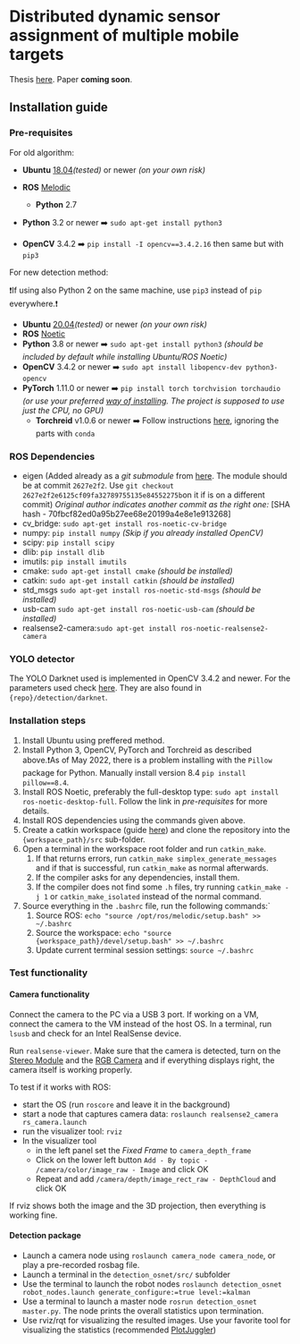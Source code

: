 # Distributed dynamic sensor assignment of multiple mobile targets

Thesis [here](https://github.com/mircea98ro/mircea98ro/blob/main/Master_Thesis.pdf). Paper **coming soon**.

## Installation guide

### Pre-requisites

For old algorithm:
- **Ubuntu** [18.04](https://releases.ubuntu.com/18.04/)*(tested)* or newer *(on your own risk)*
- **ROS** [Melodic](https://wiki.ros.org/melodic/Installation/Ubuntu)
  - **Python** 2.7
- **Python** 3.2 or newer :arrow_right: `sudo apt-get install python3`

- **OpenCV** 3.4.2 :arrow_right: `pip install -I opencv==3.4.2.16` then same but with `pip3`

For new detection method:


  ❗If using also Python 2 on the same machine, use `pip3` instead of `pip` everywhere.❗
  
- **Ubuntu** [20.04](https://releases.ubuntu.com/20.04/)*(tested)* or newer *(on your own risk)*
- **ROS** [Noetic](https://wiki.ros.org/noetic/Installation/Ubuntu)
- **Python** 3.8 or newer :arrow_right: `sudo apt-get install python3` *(should be included by default while installing Ubuntu/ROS Noetic)*
- **OpenCV** 3.4.2 or newer :arrow_right: `sudo apt install libopencv-dev python3-opencv`
- **PyTorch** 1.11.0 or newer :arrow_right: `pip install torch torchvision torchaudio` *(or use your preferred [way of installing](https://pytorch.org/get-started/locally/). The project is supposed to use just the CPU, no GPU)*
  - **Torchreid** v1.0.6 or newer :arrow_right: Follow instructions [here](https://github.com/KaiyangZhou/deep-person-reid), ignoring the parts with `conda`

### ROS Dependencies

- eigen (Added already as a *git submodule* from [here](https://gitlab.com/libeigen/eigen). The module should be at commit `2627e2f2`. Use `git checkout 2627e2f2e6125cf09fa32789755135e84552275b`on it if is on a different commit)
  *Original author indicates another commit as the right one:* [SHA hash - 70fbcf82ed0a95b27ee68e20199a4e8e1e913268]
- cv_bridge: `sudo apt-get install ros-noetic-cv-bridge`
- numpy: `pip install numpy` *(Skip if you already installed OpenCV)* 
- scipy: `pip install scipy`
- dlib: `pip install dlib`
- imutils: `pip install imutils`
- cmake: `sudo apt-get install cmake` *(should be installed)*
- catkin: `sudo apt-get install catkin` *(should be installed)*
- std_msgs `sudo apt-get install ros-noetic-std-msgs` *(should be installed)*
- usb-cam `sudo apt-get install ros-noetic-usb-cam` *(should be installed)*
- realsense2-camera:`sudo apt-get install ros-noetic-realsense2-camera`

### YOLO detector

The YOLO Darknet used is implemented in OpenCV 3.4.2 and newer. For the parameters used check [here](https://pysource.com/2019/07/08/yolo-real-time-detection-on-cpu/). They are also found in `{repo}/detection/darknet`.

### Installation steps

1. Install Ubuntu using preffered method.
2. Install Python 3, OpenCV, PyTorch and Torchreid as described above.❗As of May 2022, there is a problem installing with the `Pillow` package for Python. Manually install version 8.4 `pip install pillow==8.4`.
3. Install ROS Noetic, preferably the full-desktop type: `sudo apt install ros-noetic-desktop-full`. Follow the link in *pre-requisites* for more details.
4. Install ROS dependencies using the commands given above.
5. Create a catkin workspace (guide [here](https://wiki.ros.org/catkin/Tutorials/create_a_workspace)) and clone the repository into the `{workspace_path}/src` sub-folder.
6. Open a terminal in the workspace root folder and run `catkin_make`.
   1. If that returns errors, run `catkin_make simplex_generate_messages` and if that is successful, run `catkin_make` as normal afterwards.
   2. If the compiler asks for any dependencies, install them.
   3. If the compiler does not find some `.h` files, try running `catkin_make -j 1` or `catkin_make_isolated` instead of the normal command.
7. Source everything in the `.bashrc` file, run the following commands:`
   1. Source ROS: `echo "source /opt/ros/melodic/setup.bash" >> ~/.bashrc`
   2. Source the workspace: `echo "source {workspace_path}/devel/setup.bash" >> ~/.bashrc`
   3. Update current terminal session settings: `source ~/.bashrc`

### Test functionality

#### Camera functionality

Connect the camera to the PC via a USB 3 port. If working on a VM, connect the camera to the VM instead of the host OS. In a terminal, run `lsusb` and check for an Intel RealSense device.

Run `realsense-viewer`. Make sure that the camera is detected, turn on the <u>Stereo Module</u> and the <u>RGB Camera</u> and if everything displays right, the camera itself is working properly.

To test if it works with ROS:

- start the OS (run `roscore` and leave it in the background)
- start a node that captures camera data: `roslaunch realsense2_camera rs_camera.launch`
- run the visualizer tool: `rviz`
- In the visualizer tool
  -  in the left panel set the *Fixed Frame* to `camera_depth_frame`
  - Click on the lower left button `Add - By topic - /camera/color/image_raw - Image` and click OK
  - Repeat and add `/camera/depth/image_rect_raw - DepthCloud` and click OK

If rviz shows both the image and the 3D projection, then everything is working fine.

#### Detection package

- Launch a camera node using `roslaunch camera_node camera_node`, or play a pre-recorded rosbag file.
- Launch a terminal in the `detection_osnet/src/` subfolder
- Use the terminal to launch the robot nodes `roslaunch detection_osnet robot_nodes.launch generate_configure:=true level:=kalman`
- Use a terminal to launch a master node `rosrun detection_osnet master.py`. The node prints the overall statistics upon termination.
- Use rviz/rqt for visualizing the resulted images. Use your favorite tool for visualizing the statistics (recommended [PlotJuggler](https://github.com/PlotJuggler/plotjuggler-ros-plugins))
